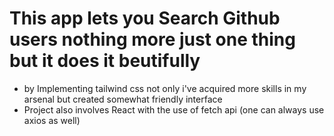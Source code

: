 # This app lets you Search Github users nothing more just one thing but it does it beutifully 
* by Implementing tailwind css not only i've acquired more skills in my arsenal but created somewhat friendly interface
* Project also involves React with the use of fetch api (one can always use axios as well) 

